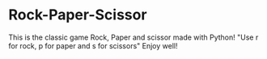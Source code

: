 # Rock-Paper-Scissor
This is the classic game Rock, Paper and scissor made with Python!
"Use r for rock, p for paper and s for scissors"
Enjoy well!
